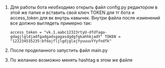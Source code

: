 1. Для работы бота необходимо открыть файл config.py редактором
   в этой же папке и вставить свой ключ TOKEN для тг бота и access_token для вк внутрь кавычек.
   Внутри файла после изменений все должно выглядеть примерно так:

      `access_token = "vk.1.aabc12323rtyU-dfdfaga-gdagjlgldjadfgadgadsgagasdgdgfgkahhkjadY"
      TOKEN = "122234535235:bfdajfljlgdjglajYyuuuuYYyfndfk"`

2. После проделанного запустить файл main.py
3. По желанию возможно менять hashtag в этом же файле
